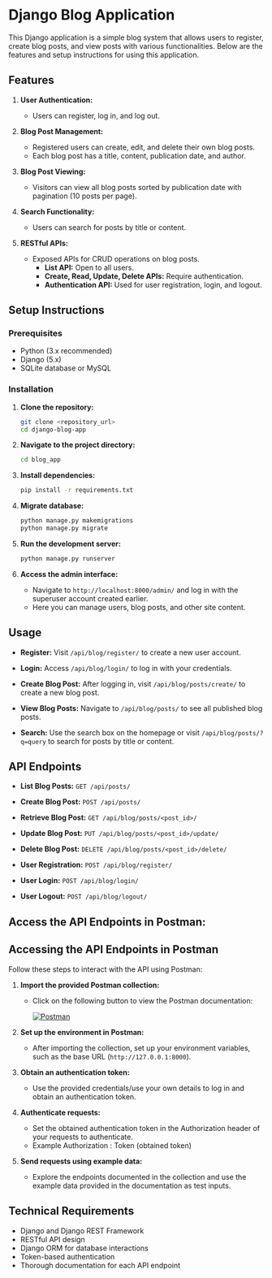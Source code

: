 # Django Blog Application

This Django application is a simple blog system that allows users to register, create blog posts, and view posts with various functionalities. Below are the features and setup instructions for using this application.

## Features

1. **User Authentication:**

   - Users can register, log in, and log out.

2. **Blog Post Management:**

   - Registered users can create, edit, and delete their own blog posts.
   - Each blog post has a title, content, publication date, and author.

3. **Blog Post Viewing:**

   - Visitors can view all blog posts sorted by publication date with pagination (10 posts per page).

4. **Search Functionality:**

   - Users can search for posts by title or content.

5. **RESTful APIs:**
   - Exposed APIs for CRUD operations on blog posts.
     - **List API:** Open to all users.
     - **Create, Read, Update, Delete APIs:** Require authentication.
     - **Authentication API:** Used for user registration, login, and logout.

## Setup Instructions

### Prerequisites

- Python (3.x recommended)
- Django (5.x)
- SQLite database or MySQL

### Installation

1. **Clone the repository:**
   ```bash
   git clone <repository_url>
   cd django-blog-app
   ```
2. **Navigate to the project directory:**

   ```bash
   cd blog_app
   ```

3. **Install dependencies:**

   ```bash
   pip install -r requirements.txt
   ```

4. **Migrate database:**

   ```bash
   python manage.py makemigrations
   python manage.py migrate
   ```

5. **Run the development server:**

   ```bash
   python manage.py runserver
   ```

6. **Access the admin interface:**
   - Navigate to `http://localhost:8000/admin/` and log in with the superuser account created earlier.
   - Here you can manage users, blog posts, and other site content.

## Usage

- **Register:** Visit `/api/blog/register/` to create a new user account.

- **Login:** Access `/api/blog/login/` to log in with your credentials.

- **Create Blog Post:** After logging in, visit `/api/blog/posts/create/` to create a new blog post.

- **View Blog Posts:** Navigate to `/api/blog/posts/` to see all published blog posts.

- **Search:** Use the search box on the homepage or visit `/api/blog/posts/?q=query` to search for posts by title or content.

## API Endpoints

- **List Blog Posts:** `GET /api/posts/`

- **Create Blog Post:** `POST /api/posts/`

- **Retrieve Blog Post:** `GET /api/blog/posts/<post_id>/`

- **Update Blog Post:** `PUT /api/blog/posts/<post_id>/update/`

- **Delete Blog Post:** `DELETE /api/blog/posts/<post_id>/delete/`

- **User Registration:** `POST /api/blog/register/`

- **User Login:** `POST /api/blog/login/`

- **User Logout:** `POST /api/blog/logout/`

## Access the API Endpoints in Postman:

## Accessing the API Endpoints in Postman

Follow these steps to interact with the API using Postman:

1. **Import the provided Postman collection:**

   - Click on the following button to view the Postman documentation:

     [![Postman](https://run.pstmn.io/button.svg)](https://documenter.getpostman.com/view/33931821/2sA3duGtgV)

2. **Set up the environment in Postman:**

   - After importing the collection, set up your environment variables, such as the base URL (`http://127.0.0.1:8000`).

3. **Obtain an authentication token:**

   - Use the provided credentials/use your own details to log in and obtain an authentication token.

4. **Authenticate requests:**

   - Set the obtained authentication token in the Authorization header of your requests to authenticate.
   - Example Authorization : Token (obtained token)

5. **Send requests using example data:**
   - Explore the endpoints documented in the collection and use the example data provided in the documentation as test inputs.

## Technical Requirements

- Django and Django REST Framework
- RESTful API design
- Django ORM for database interactions
- Token-based authentication
- Thorough documentation for each API endpoint
